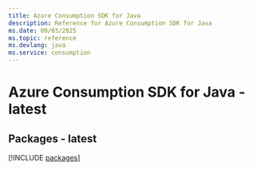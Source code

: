 ```yaml
---
title: Azure Consumption SDK for Java
description: Reference for Azure Consumption SDK for Java
ms.date: 09/03/2025
ms.topic: reference
ms.devlang: java
ms.service: consumption
---
```

# Azure Consumption SDK for Java - latest
## Packages - latest
[!INCLUDE [packages](consumption-index.md)]